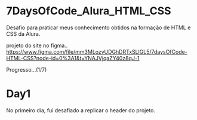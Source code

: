 # 7DaysOfCode_Alura_HTML_CSS
Desafio para praticar meus conhecimento obtidos na formação de HTML e CSS da Alura.

projeto do site no figma..
https://www.figma.com/file/mm3MLozvUDGhDRTxSLlGL5/7daysOfCode-HTML-CSS?node-id=0%3A1&t=YNAJVjqaZY40z8qJ-1

Progresso...(1/7)

# Day1
No primeiro dia, fui desafiado a replicar o header do projeto.
